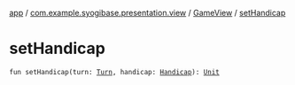 [app](../../index.md) / [com.example.syogibase.presentation.view](../index.md) / [GameView](index.md) / [setHandicap](./set-handicap.md)

# setHandicap

`fun setHandicap(turn: `[`Turn`](../../com.example.syogibase.domain.value/-turn/index.md)`, handicap: `[`Handicap`](../../com.example.syogibase.domain.value/-handicap/index.md)`): `[`Unit`](https://kotlinlang.org/api/latest/jvm/stdlib/kotlin/-unit/index.html)